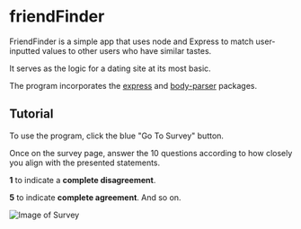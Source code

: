 # friendFinder

FriendFinder is a simple app that uses node and Express to match user-inputted values to other users who have similar tastes.

It serves as the logic for a dating site at its most basic.

The program incorporates the [express](https://www.npmjs.com/package/express) and [body-parser](https://www.npmjs.com/package/body-parser) packages.

## **Tutorial**

To use the program, click the blue "Go To Survey" button.

Once on the survey page, answer the 10 questions according to how closely you align with the presented statements.

**1** to indicate a **complete disagreement**.

**5** to indicate **complete agreement**. And so on.

![Image of Survey](http://i.imgur.com/NlDu9YQ.png)

